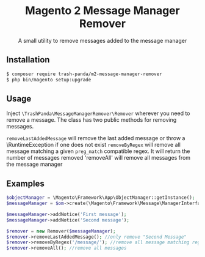 <h1 align="center">Magento 2 Message Manager Remover</h1>

<p align="center">A small utility to remove messages added to the message manager</p>

## Installation

```sh
$ composer require trash-panda/m2-message-manager-remover
$ php bin/magento setup:upgrade
```

## Usage

Inject `\TrashPanda\MessageManagerRemover\Remover` wherever you need to remove a message. The class has two public
methods for removing messages.

`removeLastAddedMessage` will remove the last added message or throw a \RuntimeException if one does not exist
`removeByRegex` will remove all message matching a given `preg_match` compatible regex. It will return the number of messages removed
'removeAll' will remove all messages from the message manager

## Examples

```php
$objectManager = \Magento\Framework\App\ObjectManager::getInstance();
$messageManager = $om->create(\Magento\Framework\Message\ManagerInterface::class);

$messageManager->addNotice('First message');
$messageManager->addNotice('Second message');

$remover = new Remover($messageManager);
$remover->removeLastAddedMessage(); //only remove "Second Message"
$remover->removeByRegex('/message/'); //remove all message matching regex '/message/'
$remover->removeAll(); //remove all messages

```

